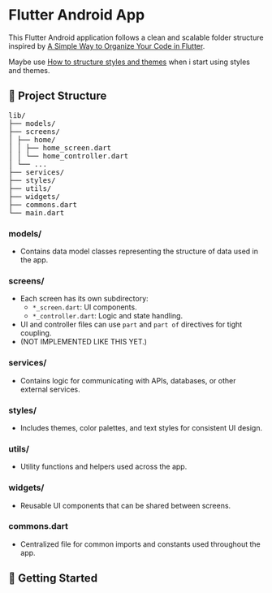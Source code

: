 # Flutter Android App

This Flutter Android application follows a clean and scalable folder structure inspired by [A Simple Way to Organize Your Code in Flutter](https://medium.com/@kanellopoulos.leo/a-simple-way-to-organize-your-code-in-flutter-e175e7004fb5). 

Maybe use [How to structure styles and themes](https://medium.com/@kanellopoulos.leo/a-simple-way-to-organize-your-styles-themes-in-flutter-a0e7eba5b297) when i start using styles and themes.

## 📁 Project Structure
<pre>
lib/ 
├── models/ 
├── screens/ 
│ ├── home/ 
│ │ ├── home_screen.dart 
│ │ └── home_controller.dart 
│ └── ... 
├── services/ 
├── styles/ 
├── utils/ 
├── widgets/
├── commons.dart 
└── main.dart
</pre>

### models/
- Contains data model classes representing the structure of data used in the app.

### screens/
- Each screen has its own subdirectory:
  - `*_screen.dart`: UI components.
  - `*_controller.dart`: Logic and state handling.
- UI and controller files can use `part` and `part of` directives for tight coupling.
- (NOT IMPLEMENTED LIKE THIS YET.)

### services/
- Contains logic for communicating with APIs, databases, or other external services.

### styles/
- Includes themes, color palettes, and text styles for consistent UI design.

### utils/
- Utility functions and helpers used across the app.

### widgets/
- Reusable UI components that can be shared between screens.

### commons.dart
- Centralized file for common imports and constants used throughout the app.

## 🚀 Getting Started



